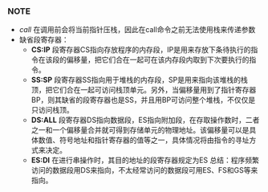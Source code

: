 ### NOTE
- *call* 在调用前会将当前指针压栈，因此在call命令之前无法使用栈来传递参数
- 缺省段寄存器：
  - **CS:IP** 段寄存器CS指向存放程序的内存段，IP是用来存放下条待执行的指令在该段的偏移量，把它们合在一起可在该内存段内取到下次要执行的指令。
  - **SS:SP** 段寄存器SS指向用于堆栈的内存段，SP是用来指向该堆栈的栈顶，把它们合在一起可访问栈顶单元。另外，当偏移量用到了指针寄存器BP，则其缺省的段寄存器也是SS，并且用BP可访问整个堆栈，不仅仅是只访问栈顶。
  - **DS:ALL** 段寄存器DS指向数据段，ES指向附加段，在存取操作数时，二者之一和一个偏移量合并就可得到存储单元的物理地址。该偏移量可以是具体数值、符号地址和指针寄存器的值等之一，具体情况将由指令的寻址方式来决定。
  - **ES:DI** 在进行串操作时，其目的地址的段寄存器规定为ES
总结：程序频繁访问的数据段用DS来指向，不太经常访问的数据段可用ES、FS和GS等来指向。